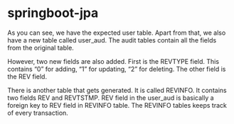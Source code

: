 # springboot-jpa

As you can see, we have the expected user table. 
Apart from that, we also have a new table called user_aud. 
The audit tables contain all the fields from the original table.

However, two new fields are also added. First is the REVTYPE field. 
This contains “0” for adding, “1” for updating, “2” for deleting. 
The other field is the REV field.

There is another table that gets generated. 
It is called REVINFO. It contains two fields REV and REVTSTMP. 
REV field in the user_aud is basically a foreign key to REV field in REVINFO table. 
The REVINFO tables keeps track of every transaction.